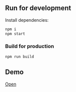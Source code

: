 ## Run for development

Install dependencies:

```sh
npm i
npm start
```

### Build for production

```sh
npm run build
```

## Demo

[Open](https://rif-scheduler-poc.web.app/)
